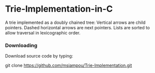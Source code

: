 # Trie-Implementation-in-C

A trie implemented as a doubly chained tree: 
Vertical arrows are child pointers.
Dashed horizontal arrows are next pointers. 
Lists are sorted to allow traversal in lexicographic order.

### Downloading
Download source code by typing:

git clone https://github.com/msiampou/Trie-Implementation.git


